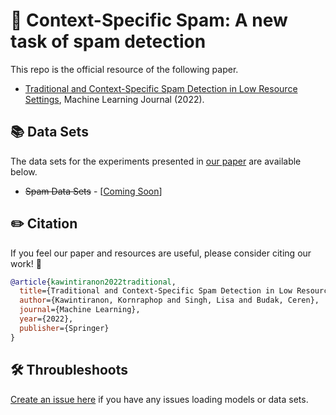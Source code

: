 # 🎯 Context-Specific Spam: A new task of spam detection
This repo is the official resource of the following paper.
- [Traditional and Context-Specific Spam Detection in Low Resource Settings](XXX), Machine Learning Journal (2022).

## 📚 Data Sets
The data sets for the experiments presented in [our paper](XXX) are available below.

- ~~Spam Data Sets~~ - [[Coming Soon](ComingSoon)]

## ✏️ Citation
If you feel our paper and resources are useful, please consider citing our work! 🙏
```bibtex
@article{kawintiranon2022traditional,
  title={Traditional and Context-Specific Spam Detection in Low Resource Settings},
  author={Kawintiranon, Kornraphop and Singh, Lisa and Budak, Ceren},
  journal={Machine Learning},
  year={2022},
  publisher={Springer}
}
```

##  🛠 Throubleshoots
[Create an issue here](https://github.com/GU-DataLab/context-spam/issues) if you have any issues loading models or data sets.
